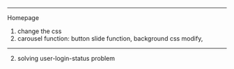 ***
Homepage
1. change the css
4. carousel function: button slide function, background css modify, 


***
2. solving user-login-status problem